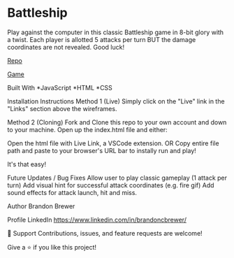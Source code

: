 # Battleship

Play against the computer in this classic Battleship game in 8-bit glory with a twist. Each player is allotted 5 attacks per turn BUT the damage coordinates are not revealed. Good luck!

<a href="https://github.com/linguosity/Battleship">Repo</a>


<a href="https://linguosity.github.io/Battleship/">Game</a>


Built With
*JavaScript
*HTML
*CSS

Installation Instructions
Method 1 (Live)
Simply click on the "Live" link in the "Links" section above the wireframes.

Method 2 (Cloning)
Fork and Clone this repo to your own account and down to your machine.
Open up the index.html file and either:

Open the html file with Live Link, a VSCode extension.
OR
Copy entire file path and paste to your browser's URL bar to instally run and play!

It's that easy!

Future Updates / Bug Fixes
Allow user to play classic gameplay (1 attack per turn)
Add visual hint for successful attack coordinates (e.g. fire gif)
Add sound effects for attack launch, hit and miss.
 
Author
Brandon Brewer

Profile
LinkedIn
https://www.linkedin.com/in/brandoncbrewer/

🤝 Support
Contributions, issues, and feature requests are welcome!

Give a ⭐️ if you like this project!
